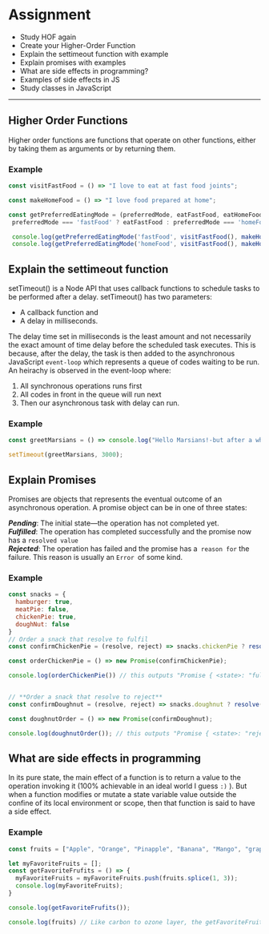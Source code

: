 
# **Assignment**
  * Study HOF again
  * Create your Higher-Order Function
  * Explain the settimeout function with example
  * Explain promises with examples
  * What are side effects in programming?
  * Examples of side effects in JS
  * Study classes in JavaScript  
-----------------------------------------------------------------------------------------------------------------------------------------------------------------------


## **Higher Order Functions**

Higher order functions are functions that operate on other functions, either by taking them as arguments or by returning them.

### **Example**



```js
const visitFastFood = () => "I love to eat at fast food joints";

const makeHomeFood = () => "I love food prepared at home";

const getPreferredEatingMode = (preferredMode, eatFastFood, eatHomeFood) =>  
 preferredMode === 'fastFood' ? eatFastFood : preferredMode === 'homeFood' ? eatHomeFood: "Enter the appropriate option"

 console.log(getPreferredEatingMode('fastFood', visitFastFood(), makeHomeFood()));
 console.log(getPreferredEatingMode('homeFood', visitFastFood(), makeHomeFood()));  
 ```

## **Explain the settimeout function**



setTimeout() is a Node API that uses callback functions to schedule tasks to be performed after a delay. setTimeout() has two parameters:  

* A callback function and  
* A delay in milliseconds.  

The delay time set in milliseconds is the least amount and not necessarily the exact amount of time delay before the scheduled task executes. This is because, after the delay, the task is then added to the asynchronous JavaScript `event-loop` which represents a queue of codes waiting to be run. An heirachy is observed in the event-loop where:  

1. All synchronous operations runs first
2. All codes in front in the queue will run next
3. Then our asynchronous task with delay can run.


### **Example**
```js
const greetMarsians = () => console.log("Hello Marsians!-but after a while");

setTimeout(greetMarsians, 3000);
```


## **Explain Promises**



Promises are objects that represents the eventual outcome of an asynchronous operation. A promise object can be in one of three states:  


***Pending***: The initial state—the operation has not completed yet.  
***Fulfilled***: The operation has completed successfully and the promise now has a `resolved value`  
***Rejected***: The operation has failed and the promise has a` reason for` the failure. This reason is usually an `Error `of some kind.




### **Example**



```js
const snacks = {
  hamburger: true,
  meatPie: false,
  chickenPie: true,
  doughNut: false
}
// Order a snack that resolve to fulfil
const confirmChickenPie = (resolve, reject) => snacks.chickenPie ? resolve("chicken Pie order can be processed") : reject("chicken Pie fully sold out");

const orderChickenPie = () => new Promise(confirmChickenPie);

console.log(orderChickenPie()) // this outputs "Promise { <state>: "fulfilled", <value>: "chicken Pie order can be processed" }"


// **Order a snack that resolve to reject**
const confirmDoughnut = (resolve, reject) => snacks.doughnut ? resolve("Loads of doughnut awaiting your order") : reject("Ooooops! we just sold out");

const doughnutOrder = () => new Promise(confirmDoughnut);

console.log(doughnutOrder()); // this outputs "Promise { <state>: "rejected", <reason>: "Ooooops! we just sold out" }" AND an error response "Uncaught (in promise) Ooooops! we just sold out". The promise object uses its `then()` and `catch()` methods to link the settled promise to a handler...
```
## **What are side effects in programming**



In its pure state, the main effect of a function is to return a value to the operation invoking it (100% achievable in an ideal world I guess `:)` ). But when a function modifies or mutate a state variable value outside the confine of its local environment or scope, then that function is said to have a side effect.

### **Example**



```js
const fruits = ["Apple", "Orange", "Pinapple", "Banana", "Mango", "grape"];

let myFavoriteFruits = [];
const getFavoriteFrufits = () => {
  myFavoriteFruits = myFavoriteFruits.push(fruits.splice(1, 3));
  console.log(myFavoriteFruits);
}

console.log(getFavoriteFrufits());

console.log(fruits) // Like carbon to ozone layer, the getFavoriteFruits funtion has depleted the fruit array length from 6 to 3 on a large scale mutation.
